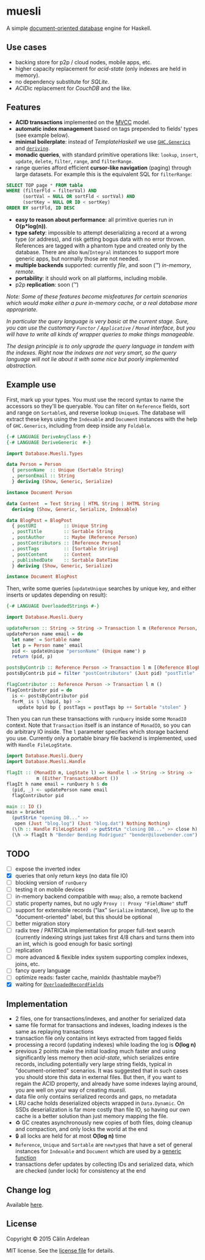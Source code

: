 muesli
======

A simple [document-oriented database][nosql] engine for Haskell.

Use cases
---------
* backing store for p2p / cloud nodes, mobile apps, etc.
* higher capacity replacement for *acid-state* (only indexes are held in memory).
* no dependency substitute for *SQLite*.
* *ACID*ic replacement for *CouchDB* and the like.

Features
--------
* **ACID transactions** implemented on the [MVCC][] model.
* **automatic index management** based on tags prepended to fields' types
(see example below).
* **minimal boilerplate**: instead of *TemplateHaskell* we use
[`GHC.Generics`][gen] and [`deriving`][der].
* **monadic queries**, with standard primitive operations like:
`lookup`, `insert`, `update`, `delete`, `filter`, `range`, and `filterRange`.
* range queries afford efficient **cursor-like navigation** (paging) through
large datasets. For example this is the equivalent SQL for `filterRange`:
```SQL
SELECT TOP page * FROM table
WHERE (filterFld = filterVal) AND
      (sortVal = NULL OR sortFld < sortVal) AND
      (sortKey = NULL OR ID < sortKey)
ORDER BY sortFld, ID DESC
```
* **easy to reason about performance**: all primitive queries run in **O(p*log(n))**.
* **type safety**: impossible to attempt deserializing a record at a wrong type
(or address), and risk getting bogus data with no error thrown.
References are tagged with a phantom type and created only by the database.
There are also `Num`/`Integral` instances to support more generic apps,
but normally those are not needed.
* **multiple backends** supported: currently *file*, and soon (:tm:)
*in-memory*, *remote*.
* **portability**: it should work on all platforms, including mobile.
* p2p **replication**: soon (:tm:)

*Note: Some of these features become misfeatures for certain scenarios which
would make either a pure in-memory cache, or a real database more appropriate.*

*In particular the query language is very basic at the current stage. Sure, you
can use the customary `Functor` / `Applicative` / `Monad` interface, but you will
have to write all kinds of wrapper queries to make things manageable.*

*The design principle is to only upgrade the query language in tandem with the indexes.
Right now the indexes are not very smart, so the query language will not lie
about it with some nice but poorly implemented abstraction.*

Example use
-----------
First, mark up your types. You must use the record syntax to name the
accessors so they'll be queryable. You can filter on `Reference` fields, sort and
range on `Sortable`s, and reverse lookup `Unique`s. The database will extract
these keys using the `Indexable` and `Document` instances with the help of
`GHC.Generics`, including from deep inside any `Foldable`.

```Haskell
{-# LANGUAGE DeriveAnyClass #-}
{-# LANGUAGE DeriveGeneric  #-}

import Database.Muesli.Types

data Person = Person
  { personName  :: Unique (Sortable String)
  , personEmail :: String
  } deriving (Show, Generic, Serialize)

instance Document Person

data Content  = Text String | HTML String | XHTML String
  deriving (Show, Generic, Serialize, Indexable)

data BlogPost = BlogPost
  { postURI          :: Unique String
  , postTitle        :: Sortable String
  , postAuthor       :: Maybe (Reference Person)
  , postContributors :: [Reference Person]
  , postTags         :: [Sortable String]
  , postContent      :: Content
  , publishedDate    :: Sortable DateTime
  } deriving (Show, Generic, Serialize)

instance Document BlogPost
```

Then, write some queries (`updateUnique` searches by unique key, and either
inserts or updates depending on result):

```Haskell
{-# LANGUAGE OverloadedStrings #-}

import Database.Muesli.Query

updatePerson :: String -> String -> Transaction l m (Reference Person, Person)
updatePerson name email = do
  let name' = Sortable name
  let p = Person name' email
  pid <- updateUnique "personName" (Unique name') p
  return (pid, p)

postsByContrib :: Reference Person -> Transaction l m [(Reference BlogPost, BlogPost)]
postsByContrib pid = filter "postContributors" (Just pid) "postTitle"

flagContributor :: Reference Person -> Transaction l m ()
flagContributor pid = do
  is <- postsByContributor pid
  forM_ is $ \(bpid, bp) ->
    update bpid bp { postTags = postTags bp ++ Sortable "stolen" }
```

Then you can run these transactions with `runQuery` inside some `MonadIO` context.
Note that `Transaction` itself is an instance of `MonadIO`, so you can do
arbitrary IO inside.
The `l` parameter specifies which storage backend you use.
Currently only a portable binary file backend is implemented, used with
`Handle FileLogState`.

```Haskell
import Database.Muesli.Query
import Database.Muesli.Handle

flagIt :: (MonadIO m, LogState l) => Handle l -> String -> String ->
           m (Either TransactionAbort ())
flagIt h name email = runQuery h $ do
  (pid, _) <- updatePerson name email
  flagContributor pid

main :: IO ()
main = bracket
  (putStrLn "opening DB..." >>
   open (Just "blog.log") (Just "blog.dat") Nothing Nothing)
  (\(h :: Handle FileLogState) -> putStrLn "closing DB..." >> close h)
  (\h -> flagIt h "Bender Bending Rodríguez" "bender@ilovebender.com")

```

TODO
----
- [ ] expose the inverted index
- [x] queries that only return keys (no data file IO)
- [ ] blocking version of `runQuery`
- [ ] testing it on mobile devices
- [ ] in-memory backend compatible with `mmap`; also, a remote backend
- [ ] static property names, but no ugly `Proxy :: Proxy "FieldName"` stuff
- [ ] support for extensible records ("lax" `Serialize` instance),
live up to the "document-oriented" label, but this should be optional
- [ ] better migration story
- [ ] radix tree / PATRICIA implementation for proper full-text search
(currently indexing strings just takes first 4/8 chars and turns them into an int,
which is good enough for basic sorting)
- [ ] replication
- [ ] more advanced & flexible index system supporting complex indexes, joins, etc.
- [ ] fancy query language
- [ ] optimize reads: faster cache, mainIdx (hashtable maybe?)
- [x] waiting for [`OverloadedRecordFields`][orf]

Implementation
--------------
* 2 files, one for transactions/indexes, and another for serialized data
* same file format for transactions and indexes, loading indexes is
the same as replaying transactions
* transaction file only contains int keys extracted from tagged fields
* processing a record (updating indexes) while loading the log is **O(log n)**
* previous 2 points make the initial loading much faster and using significantly
less memory then *acid-state*, which serializes entire records, including
potentially very large string fields, typical in "document-oriented" scenarios.
It was suggested that in such cases you should store this data in external files.
But then, if you want to regain the ACID property, and already have some indexes
laying around, you are well on your way of creating *muesli*.
* data file only contains serialized records and gaps, no metadata
* LRU cache holds deserialized objects wrapped in `Data.Dynamic`.
On SSDs deserialization is far more costly than file IO,
so having our own cache is a better solution than just memory mapping the file.
* :recycle: GC creates asynchronously new copies of both files, doing cleanup and
compaction, and only locks the world at the end
* :lock: all locks are held for at most **O(log n)** time
* `Reference`, `Unique` and `Sortable` are `newtype`s that have a set of general
instances for `Indexable` and `Document` which are used by a [generic function][gen]
* transactions defer updates by collecting IDs and serialized data,
which are checked (under lock) for consistency at the end

Change log
----------
Available [here][changes].

License
-------
Copyright © 2015 Călin Ardelean

MIT license. See the [license file][MIT] for details.

[nosql]: https://en.wikipedia.org/wiki/Document-oriented_database "Document-oriented database - Wikipedia"
[MVCC]: https://en.wikipedia.org/wiki/Multiversion_concurrency_control "Multiversion concurrency control - Wikipedia"
[gen]: https://downloads.haskell.org/~ghc/latest/docs/html/users_guide/generic-programming.html "Generic Programming - GHC User's Guide"
[der]: https://downloads.haskell.org/~ghc/latest/docs/html/users_guide/deriving.html "Extensions to the deriving mechanism - GHC User's Guide"
[orf]: https://ghc.haskell.org/trac/ghc/wiki/Records/OverloadedRecordFields "Overloaded Record Fields - GHC Wiki"
[changes]: https://github.com/clnx/muesli/blob/master/CHANGELOG.md "Muesli change log"
[MIT]: https://github.com/clnx/muesli/blob/master/LICENSE.md "MIT License File"
